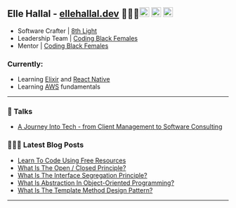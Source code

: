 ## Elle Hallal - [ellehallal.dev][website] 👩🏽‍💻[<img alt="ellehallal.dev | Website" width="22px" src="https://www.iconsdb.com/icons/preview/orange/globe-4-xxl.png" />][website] [<img  alt="ellehallal | LinkedIn" width="22px" src="https://www.iconsdb.com/icons/preview/orange/linkedin-3-xxl.png" />][linkedin] [<img alt="ellehallal | Twitter" width="22px" src="https://www.iconsdb.com/icons/preview/orange/twitter-xxl.png" />][twitter]

- Software Crafter | [8th Light][8thlight]
- Leadership Team | [Coding Black Females][codingblackfemales]
- Mentor | [Coding Black Females][codingblackfemales]

### Currently:

- Learning [Elixir][elixir] and [React Native][reactnative]
- Learning [AWS][aws] fundamentals

---

### 🎤 Talks

- [A Journey Into Tech - from Client Management to Software Consulting](https://www.youtube.com/watch?v=SbX_-ahCx1Y&t=12m8s)

### 👩🏽‍💻 Latest Blog Posts

<!-- BLOG-POST-LIST:START -->
- [Learn To Code Using Free Resources](https://ellehallal.dev/blog/2020/06/2020-06-14-learn-to-code-using-free-resources/)
- [What Is The Open / Closed Principle?](https://ellehallal.dev/blog/2020/03/2020-03-05-solid-principles-the-open-closed-principle/)
- [What Is The Interface Segregation Principle?](https://ellehallal.dev/blog/2020/02/2020-02-26-solid-principles-the-interface-segregation-principle/)
- [What Is Abstraction In Object-Oriented Programming?](https://ellehallal.dev/blog/2019/07/2019-07-02-what-is-abstraction-in-object-oriented-programming/)
- [What Is The Template Method Design Pattern?](https://ellehallal.dev/blog/2019/06/2019-06-12-what-is-the-template-method-design-pattern/)
<!-- BLOG-POST-LIST:END -->

---

[website]: https://ellehallal.dev
[twitter]: https://twitter.com/ellehallal
[linkedin]: https://www.linkedin.com/in/ellehallal/
[8thlight]: https://8thlight.com
[codingblackfemales]: https://codingblackfemales.com
[elixir]: https://elixir-lang.org/
[aws]: https://aws.amazon.com/
[reactnative]: https://reactnative.dev/
